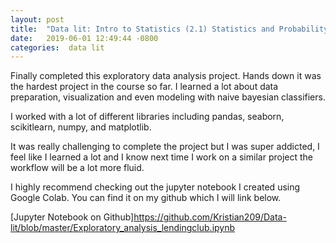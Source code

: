 ```yaml
---
layout: post
title:  "Data lit: Intro to Statistics (2.1) Statistics and Probability"
date:   2019-06-01 12:49:44 -0800
categories:  data lit
---
```

Finally completed this exploratory data analysis project. Hands down it was the hardest project
in the course so far. I learned a lot about data preparation, visualization and
even modeling with naive bayesian classifiers.

I worked with a lot of different libraries including pandas, seaborn, scikitlearn, numpy,
and matplotlib.

It was really challenging to complete the project but I was super addicted, I feel like
I learned a lot and I know next time I work on a similar project the workflow will be a
lot more fluid.

I highly recommend checking out the jupyter notebook I created using Google Colab.
You can find it on my github which I will link below.

[Jupyter Notebook on Github]https://github.com/Kristian209/Data-lit/blob/master/Exploratory_analysis_lendingclub.ipynb
